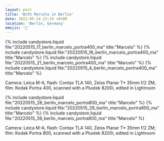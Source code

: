 ```yaml
---
layout: post
title: 'With Marcelo in Berlin'
date: 2022-05-14 23:24 +0100
location: 'Berlin, Germany'
emojis: '💃'
---
```


{% include candystore.liquid file:"20220515_17_berlin_marcelo_portra400_ma" title:"Marcelo" %}
{% include candystore.liquid file:"20220515_18_berlin_marcelo_portra400_ma" title:"Marcelo" %}
{% include candystore.liquid file:"20220515_21_berlin_marcelo_portra400_ma" title:"Marcelo" %}
{% include candystore.liquid file:"20220515_4_berlin_marcelo_portra400_ma" title:"Marcelo" %}

Camera: Leica M-A, flash: Contax TLA 140, Zeiss Planar T\* 35mm f/2 ZM; film: Kodak Portra 400, scanned with a Plustek 8200i, edited in Lightroom

{% include candystore.liquid file:"20220515_28_berlin_marcelo_portra800_ma" title:"Marcelo" %}
{% include candystore.liquid file:"20220515_29_berlin_marcelo_portra800_ma" title:"Marcelo" %}
{% include candystore.liquid file:"20220515_39_berlin_marcelo_portra800_ma" title:"Marcelo" %}

Camera: Leica M-A, flash: Contax TLA 140, Zeiss Planar T\* 35mm f/2 ZM; film: Kodak Portra 800, scanned with a Plustek 8200i, edited in Lightroom